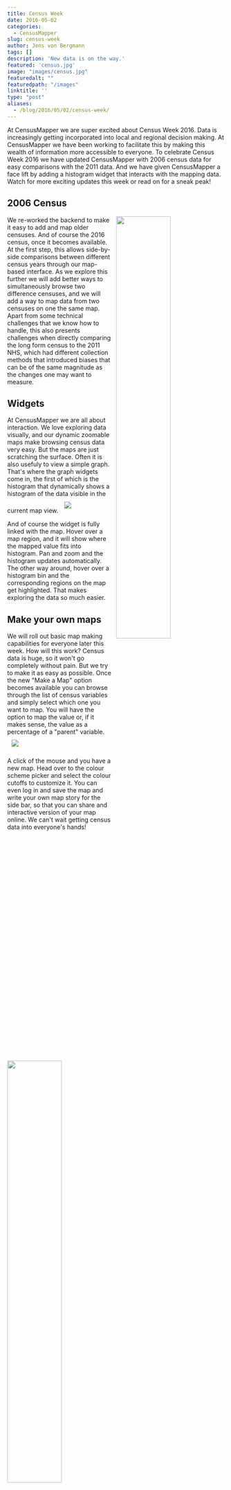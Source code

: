 ```yaml
---
title: Census Week
date: 2016-05-02
categories:
  - CensusMapper
slug: census-week
author: Jens von Bergmann
tags: []
description: 'New data is on the way.'
featured: 'census.jpg'
image: "images/census.jpg"
featuredalt: ""
featuredpath: "/images"
linktitle: ''
type: "post"
aliases:
  - /blog/2016/05/02/census-week/
---
```





At CensusMapper we are super excited about Census Week 2016. Data is increasingly getting incorporated into local and
regional decision making. At CensusMapper we have been working to facilitate this by making this wealth of information
more accessible to everyone. To celebrate Census Week 2016 we have updated CensusMapper with 2006 census data for easy
comparisons with the 2011 data. And we have given CensusMapper a face lift by adding a histogram widget that interacts
with the mapping data. Watch for more exciting updates this week or read on for a sneak peak!

<!-- more -->

## 2006 Census
<a href="http://http://censusmapper.ca/maps/37" target="_blank"><img  src="images/affordability2011.png"  style="width:50%;float:right;margin-left:10px;"></a>
<a href="http://http://censusmapper.ca/maps/293" target="_blank"><img  src="images/affordability2006.png"  style="width:50%;float:left;margin-right:10px;"></a>
We re-worked the backend to make it easy to add and map older censuses. And of course the 2016 census, once it becomes
available. At the first step, this allows side-by-side comparisons between different census years through our map-based
interface. As we explore this further we will add better ways to simultaneously browse two difference censuses, and we
will add a way to map data from two censuses on one the same map. Apart from some technical challenges that we know how
to handle, this also presents challenges when directly comparing the long form census to the 2011 NHS, which had different
collection methods that introduced biases that can be of the same magnitude as the changes one may want to measure.

## Widgets
At CensusMapper we are all about interaction. We love exploring data visually, and our dynamic zoomable maps make browsing
census data very easy. But the maps are just scratching the surface. Often it is also usefuly to view a simple graph. That's
where the graph widgets come in, the first of which is the histogram that dynamically shows a histogram of the data visible
in the current map view.
<a href="http://censusmapper.ca/maps/76" target="_blank"><img  src="images/animated_rent.gif" style="margin:10px;"></a>

And of course the widget is fully linked with the map. Hover over a map region, and it will show where the mapped value fits into
histogram. Pan and zoom and the histogram updates automatically. The other way around, hover over a histogram bin and the
corresponding regions on the map get highlighted. That makes exploring the data so much easier.

## Make your own maps
We will roll out basic map making capabilities for everyone later this week. How will this work? Census data is huge, so
it won't go completely without pain. But we try to make it as easy as possible. Once the new "Make a Map" option becomes
available you can browse through the list of census variables and simply select which one you want to map. You will have
the option to map the value or, if it makes sense, the value as a percentage of a "parent" variable.
<a href="http://censusmapper.ca" target="_blank"><img  src="images/animated_simple.gif" style="margin:10px;"></a>

A click of the mouse and you have a new map. Head over to the colour scheme picker and select the colour cutoffs to customize it.
You can even log in and save the map and write your own map story for the side bar, so that you can share and interactive
version of your map online. We can't wait getting census data into everyone's hands!

<script>
function resetImages(){
    $('img').each(function(img){
        imgsrc = $(img).attr('src');
        if (imgsrc.slice(imgsrc.length-4)=='.gif') {
            $(img).attr('src', '');
            $(img).attr('src', imgsrc);
            
        }
    });
    setTimeout(function(){
        resetImages();
    },25000);
}
setTimeout(function(){
    resetImages();
},25000);
</script>
